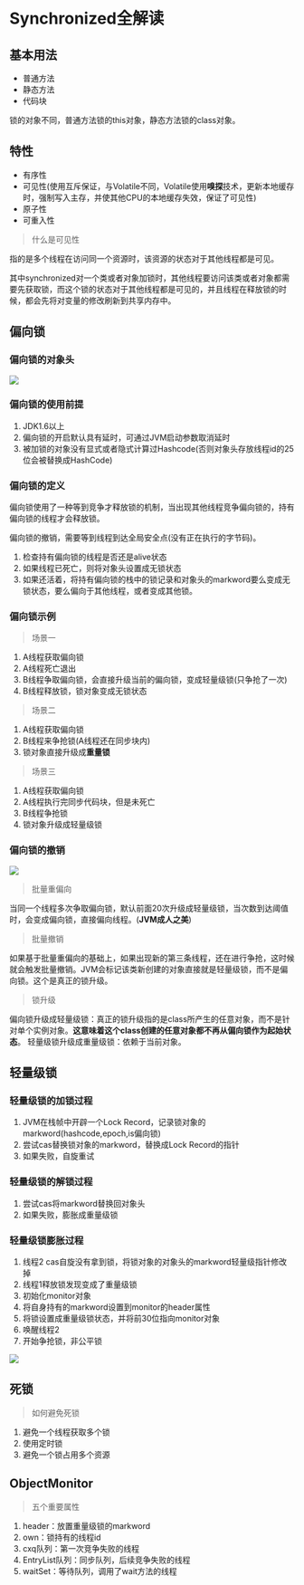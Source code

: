 # Synchronized全解读

## 基本用法
- 普通方法
- 静态方法
- 代码块

锁的对象不同，普通方法锁的this对象，静态方法锁的class对象。

## 特性
- 有序性
- 可见性(使用互斥保证，与Volatile不同，Volatile使用**嗅探**技术，更新本地缓存时，强制写入主存，并使其他CPU的本地缓存失效，保证了可见性)
- 原子性
- 可重入性

> 什么是可见性

指的是多个线程在访问同一个资源时，该资源的状态对于其他线程都是可见。

其中synchronized对一个类或者对象加锁时，其他线程要访问该类或者对象都需要先获取锁，而这个锁的状态对于其他线程都是可见的，并且线程在释放锁的时候，都会先将对变量的修改刷新到共享内存中。

## 偏向锁
### 偏向锁的对象头
![](../../images/markword.png)

### 偏向锁的使用前提
1. JDK1.6以上
2. 偏向锁的开启默认具有延时，可通过JVM启动参数取消延时
3. 被加锁的对象没有显式或者隐式计算过Hashcode(否则对象头存放线程id的25位会被替换成HashCode)

### 偏向锁的定义
偏向锁使用了一种等到竞争才释放锁的机制，当出现其他线程竞争偏向锁的，持有偏向锁的线程才会释放锁。

偏向锁的撤销，需要等到线程到达全局安全点(没有正在执行的字节码)。

1. 检查持有偏向锁的线程是否还是alive状态
2. 如果线程已死亡，则将对象头设置成无锁状态
3. 如果还活着，将持有偏向锁的栈中的锁记录和对象头的markword要么变成无锁状态，要么偏向于其他线程，或者变成其他锁。

### 偏向锁示例
> 场景一

1. A线程获取偏向锁
2. A线程死亡退出
3. B线程争取偏向锁，会直接升级当前的偏向锁，变成轻量级锁(只争抢了一次)
4. B线程释放锁，锁对象变成无锁状态

> 场景二

1. A线程获取偏向锁
2. B线程来争抢锁(A线程还在同步块内)
3. 锁对象直接升级成**重量锁**

> 场景三

1. A线程获取偏向锁
2. A线程执行完同步代码块，但是未死亡
3. B线程争抢锁
4. 锁对象升级成轻量级锁

### 偏向锁的撤销
![](../../images/锁撤销.png)

> 批量重偏向

当同一个线程多次争取偏向锁，默认前面20次升级成轻量级锁，当次数到达阈值时，会变成偏向锁，直接偏向线程。(**JVM成人之美**)

> 批量撤销

如果基于批量重偏向的基础上，如果出现新的第三条线程，还在进行争抢，这时候就会触发批量撤销。JVM会标记该类新创建的对象直接就是轻量级锁，而不是偏向锁。这个是真正的锁升级。

> 锁升级

偏向锁升级成轻量级锁：真正的锁升级指的是class所产生的任意对象，而不是针对单个实例对象。**这意味着这个class创建的任意对象都不再从偏向锁作为起始状态**。
轻量级锁升级成重量级锁：依赖于当前对象。

## 轻量级锁
### 轻量级锁的加锁过程
1. JVM在栈帧中开辟一个Lock Record，记录锁对象的markword(hashcode,epoch,is偏向锁)
2. 尝试cas替换锁对象的markword，替换成Lock Record的指针
3. 如果失败，自旋重试
### 轻量级锁的解锁过程
1. 尝试cas将markword替换回对象头
2. 如果失败，膨胀成重量级锁
### 轻量级锁膨胀过程
1. 线程2 cas自旋没有拿到锁，将锁对象的对象头的markword轻量级指针修改掉
2. 线程1释放锁发现变成了重量级锁
3. 初始化monitor对象
4. 将自身持有的markword设置到monitor的header属性
5. 将锁设置成重量级锁状态，并将前30位指向monitor对象
6. 唤醒线程2
7. 开始争抢锁，非公平锁

![](../../images/锁膨胀.png)

## 死锁
> 如何避免死锁

1. 避免一个线程获取多个锁
2. 使用定时锁
3. 避免一个锁占用多个资源

## ObjectMonitor
> 五个重要属性

1. header：放置重量级锁的markword
2. own：锁持有的线程id
3. cxq队列：第一次竞争失败的线程
4. EntryList队列：同步队列，后续竞争失败的线程
5. waitSet：等待队列，调用了wait方法的线程
